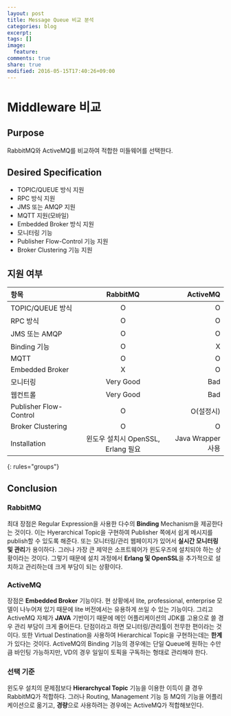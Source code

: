 ```yaml
---
layout: post
title: Message Queue 비교 분석
categories: blog
excerpt:
tags: []
image:
  feature:
comments: true
share: true
modified: 2016-05-15T17:40:26+09:00
---
```


# Middleware 비교

## Purpose

RabbitMQ와 ActiveMQ를 비교하여 적합한 미들웨어를 선택한다.

## Desired Specification

- TOPIC/QUEUE 방식 지원
- RPC 방식 지원
- JMS 또는 AMQP 지원
- MQTT 지원(모바일)
- Embedded Broker 방식 지원
- 모니터링 기능
- Publisher Flow-Control 기능 지원
- Broker Clustering 기능 지원


## 지원 여부

| 항목 | RabbitMQ | ActiveMQ |
|:--------|:-------:|--------:|
| TOPIC/QUEUE 방식   | O   | O |
| RPC 방식 | O | O |
| JMS 또는 AMQP   | O   | O   |
| Binding 기능 | O | X |
| MQTT   | O   | O   |
| Embedded Broker | X | O |
| 모니터링 | Very Good | Bad |
| 웹컨트롤 | Very Good | Bad |
| Publisher Flow-Control | O | O(설정시) |
| Broker Clustering | O | O |
| Installation | 윈도우 설치시 OpenSSL, Erlang 필요 | Java Wrapper 사용 |
{: rules="groups"}

## Conclusion

### RabbitMQ

 최대 장점은 Regular Expression을 사용한 다수의 **Binding** Mechanism을 제공한다는 것이다. 이는 Hyerarchical Topic을 구현하여 Publisher 쪽에서 쉽게 메시지를 publish할 수 있도록 해준다. 또는 모니터링/관리 웹페이지가 있어서 **실시간 모니터링 및 관리**가 용이하다. 그러나 가장 큰 제약은 소프트웨어가 윈도우즈에 설치되야 하는 상황이라는 것이다. 그렇기 때문에 설치 과정에서 **Erlang 및 OpenSSL**을 추가적으로 설치하고 관리하는데 크게 부담이 되는 상황이다.

### ActiveMQ

 장점은 **Embedded Broker** 기능이다. 현 상황에서 lite, professional, enterprise 모델이 나누어져 있기 때문에 lite 버전에서는 유용하게 쓰일 수 있는 기능이다. 그리고 ActiveMQ 자체가 **JAVA** 기반이기 때문에 메인 어플리케이션의 JDK를 고용으로 쓸 경우 관리 부담이 크게 줄어든다. 단점이라고 하면 모니터링/관리툴이 전무한 편이라는 것이다. 또한 Virtual Destination을 사용하여 Hierarchical Topic을 구현하는데는 **한계**가 있다는 것이다. ActiveMQ의 Binding 기능의 경우에는 단일 Queue에 원하는 수만큼 바인팅 가능하지만, VD의 경우 일일이 토픽을 구독하는 형태로 관리해야 한다.

### 선택 기준

 윈도우 설치의 문제점보다 **Hierarchycal Topic** 기능을 이용한 이득이 클 경우 RabbitMQ가 적합하다. 그러나 Routing, Management 기능 등 MQ의 기능을 어플리케이션으로 옮기고, **경량**으로 사용하려는 경우에는 ActiveMQ가 적합해보인다.





